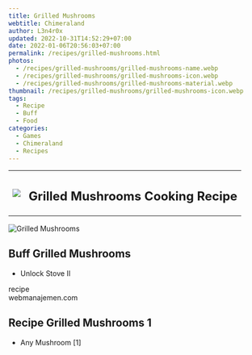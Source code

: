 ```yaml
---
title: Grilled Mushrooms
webtitle: Chimeraland
author: L3n4r0x
updated: 2022-10-31T14:52:29+07:00
date: 2022-01-06T20:56:03+07:00
permalink: /recipes/grilled-mushrooms.html
photos:
  - /recipes/grilled-mushrooms/grilled-mushrooms-name.webp
  - /recipes/grilled-mushrooms/grilled-mushrooms-icon.webp
  - /recipes/grilled-mushrooms/grilled-mushrooms-material.webp
thumbnail: /recipes/grilled-mushrooms/grilled-mushrooms-icon.webp
tags:
  - Recipe
  - Buff
  - Food
categories:
  - Games
  - Chimeraland
  - Recipes
---
```


<section id="bootstrap-wrapper"><link rel="stylesheet" href="https://cdn.statically.io/gh/dimaslanjaka/Web-Manajemen/40ac3225/css/bootstrap-4.5-wrapper.css"/><div class="row mb-2"><div class="col-md-12 mb-2"><table class="table" id="post-info"><tbody><tr><td><img class="d-inline-block me-2" src="/chimeraland/recipes/grilled-mushrooms/grilled-mushrooms-icon.webp" width="auto" height="auto"/></td><td><h1 class="fs-5">Grilled Mushrooms Cooking Recipe</h1></td></tr></tbody></table></div></div><div class="card mb-2"><div class="row g-0"><div class="col-sm-4 position-relative mb-2"><img src="/chimeraland/recipes/grilled-mushrooms/grilled-mushrooms-material.webp" class="card-img fit-cover w-100 h-100" alt="Grilled Mushrooms" data-fancybox="true"/></div><div class="col-sm-8 mb-2"><div class="card-body"><h2 class="card-title fs-5">Buff Grilled Mushrooms</h2><div class="card-text"><ul><li>Unlock Stove II</li></ul></div><span class="badge rounded-pill bg-dark">recipe</span></div><div class="card-footer text-end text-muted">webmanajemen.com</div></div></div></div><div class="row mb-2"><div class="col-12 col-lg-6 recipe-item mb-2"><div class="card"><div class="card-body"><h2 class="card-title fs-5">Recipe Grilled Mushrooms 1</h2><div class="card-text"><ul><li>Any Mushroom [1]</li></ul></div></div></div></div></div></section>